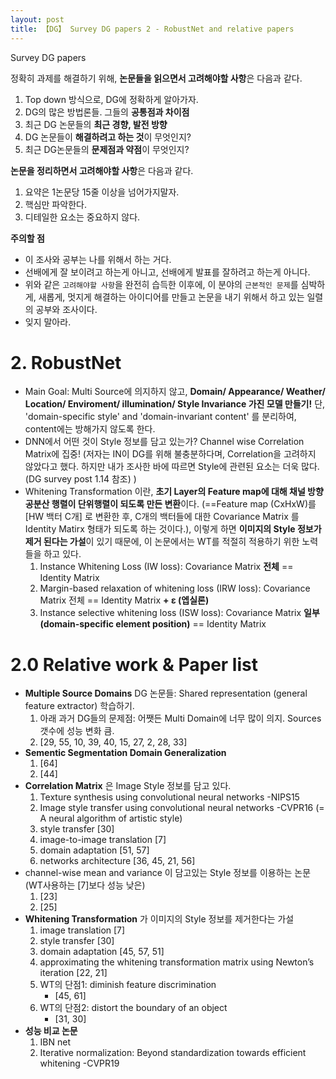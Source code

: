 ```yaml
---
layout: post
title: 【DG】 Survey DG papers 2 - RobustNet and relative papers
---
```


Survey DG papers 

정확히 과제를 해결하기 위해, **논문들을 읽으면서 고려해야할 사항**은 다음과 같다. 

1. Top down 방식으로, DG에 정확하게 알아가자. 
2. DG의 많은 방법론들. 그들의 **공통점과 차이점**
3. 최근 DG 논문들의 **최근 경향, 발전 방향**
4. DG 논문들이 **해결하려고 하는 것**이 무엇인지?
5. 최근 DG논문들의 **문제점과 약점**이 무엇인지?

**논문을 정리하면서 고려해야할 사항**은 다음과 같다. 

1. 요약은 1논문당 15줄 이상을 넘어가지말자. 
2. 핵심만 파악한다. 
3. 디테일한 요소는 중요하지 않다.

**주의할 점**

- 이 조사와 공부는 나를 위해서 하는 거다. 
- 선배에게 잘 보이려고 하는게 아니고, 선배에게 발표를 잘하려고 하는게 아니다.
- 위와 같은 `고려해야할 사항`을 완전히 습득한 이후에, 이 분야의 `근본적인 문제`를 심박하게, 새롭게, 멋지게 해결하는 아이디어를 만들고 논문을 내기 위해서 하고 있는 일렬의 공부와 조사이다. 
- 잊지 말아라.



# 2. RobustNet

- Main Goal: Multi Source에 의지하지 않고, **Domain/ Appearance/ Weather/ Location/ Enviroment/ illumination/ Style Invariance 가진 모델 만들기!** 단, 'domain-specific style' and 'domain-invariant content' 를 분리하여, content에는 방해가지 않도록 한다.
- DNN에서 어떤 것이 Style 정보를 담고 있는가? Channel wise Correlation Matrix에 집중! (저자는 IN이 DG를 위해 불충분하다며, Correlation을 고려하지 않았다고 했다. 하지만 내가 조사한 바에 따르면 Style에 관련된 요소는 더욱 많다. (DG survey post 1.14 참조) )
- Whitening Transformation 이란, **초기 Layer의 Feature map에 대해 채널 방향 공분산 행렬이 단위행렬이 되도록 만든 변환**이다. (==Feature map (CxHxW)를 [HW 백터 C개] 로 변환한 후, C개의 백터들에 대한 Covariance Matrix 를 Identity Matirx 형태가 되도록 하는 것이다.), 이렇게 하면 **이미지의 Style 정보가 제거 된다는 가설**이 있기 때문에, 이 논문에서는 WT를 적절히 적용하기 위한 노력들을 하고 있다.
  1. Instance Whitening Loss (IW loss): Covariance Matrix **전체** == Identity Matrix
  2. Margin-based relaxation of whitening loss (IRW loss): Covariance Matrix 전체 == Identity Matrix **+ ε (엡실론)**
  3. Instance selective whitening loss (ISW loss): Covariance Matrix **일부 (domain-specific element position)** == Identity Matrix



# 2.0 Relative work & Paper list

- **Multiple Source Domains** DG 논문들: Shared representation (general feature extractor) 학습하기.
  1. 아래 과거 DG들의 문제점: 어쨋든 Multi Domain에 너무 많이 의지. Sources 갯수에 성능 변화 큼.
  2. [29, 55, 10, 39, 40, 15, 27, 2, 28, 33]
- **Sementic Segmentation Domain Generalization**
  1. [64]
  2. [44]
- **Correlation Matrix** 은 Image Style 정보를 담고 있다.
  1. Texture synthesis using convolutional neural networks -NIPS15
  2. Image style transfer using convolutional neural networks -CVPR16 (= A neural algorithm of artistic style)
  3. style transfer [30]
  4. image-to-image translation [7]
  5. domain adaptation [51, 57] 
  6. networks architecture [36, 45, 21, 56]
- channel-wise mean and variance 이 담고있는 Style 정보를 이용하는 논문 (WT사용하는 [7]보다 성능 낮은)
  1. [23]
  2. [25]
- **Whitening Transformation** 가 이미지의 Style 정보를 제거한다는 가설
  1. image translation [7]
  2. style transfer [30]
  3. domain adaptation [45, 57, 51]
  4. approximating the whitening transformation matrix using Newton’s iteration [22, 21]
  5. WT의 단점1: diminish feature discrimination 
     - [45, 61]
  6. WT의 단점2: distort the boundary of an object 
     - [31, 30]
- **성능 비교 논문**
  1. IBN net
  2. Iterative normalization: Beyond standardization towards efficient whitening -CVPR19















